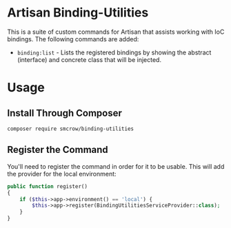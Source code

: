 # Artisan Binding-Utilities
This is a suite of custom commands for Artisan that assists working with IoC bindings.  The following commands are added:
* `binding:list` - Lists the registered bindings by showing the abstract (interface) and concrete class that will be injected.

# Usage
## Install Through Composer
```
composer require smcrow/binding-utilities
```

## Register the Command
You'll need to register the command in order for it to be usable.  This will add the provider for the local environment:
```php
public function register()
{
    if ($this->app->environment() == 'local') {
        $this->app->register(BindingUtilitiesServiceProvider::class);
    }
}
```